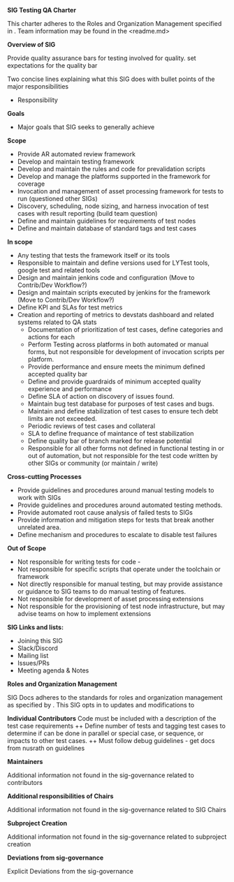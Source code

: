 **SIG Testing QA Charter**

This charter adheres to the Roles and Organization Management specified in <sig-governance>.
 Team information may be found in the <readme.md>

**Overview of SIG**

Provide quality assurance bars for testing involved for quality.
set expectations for the quality bar

Two concise lines explaining what this SIG does with bullet points of the major responsibilities

- Responsibility 

**Goals**

- Major goals that SIG seeks to generally achieve

**Scope**

* Provide AR automated review framework
* Develop and maintain testing framework
* Develop and maintain the rules and code for prevalidation scripts
* Develop and manage the platforms supported in the framework for coverage
* Invocation and management of asset processing framework for tests to run (questioned other SIGs)
* Discovery, scheduling, node sizing, and harness invocation of test cases with result reporting  (build team question)
* Define and maintain guidelines for requirements of test nodes
* Define and maintain database of standard tags and test cases 

**In scope**

* Any testing that tests the framework itself or its tools 
* Responsible to maintain and define versions used for LYTest tools, google test and related tools
* Design and maintain jenkins code and configuration (Move to Contrib/Dev Workflow?)
* Design and maintain scripts executed by jenkins for the framework (Move to Contrib/Dev Workflow?)
* Define KPI and SLAs for test metrics
* Creation and reporting of metrics to devstats dashboard and related systems related to QA stats
  * Documentation of prioritization of test cases, define categories and actions for each
  * Perform Testing across platforms in both automated or manual forms, but not responsible for development of invocation scripts per platform.
  * Provide performance and ensure meets the minimum defined accepted quality bar
  * Define and provide guardraids of minimum accepted quality experience and performance 
  * Define SLA of action on discovery of issues found.
  * Maintain bug test database for purposes of test cases and bugs.
  * Maintain and define stabilization of test cases to ensure tech debt limits are not exceeded. 
  * Periodic reviews of test cases and collateral
  * SLA to define frequance of maintance of test stabilization
  * Define quality bar of branch marked for release potential
  * Responsible for all other forms not defined in functional testing in or out of automation, but not responsible for the test code written by other SIGs or community (or maintain / write)

**Cross-cutting Processes**

* Provide guidelines and procedures around manual testing models to work with SIGs
* Provide guidelines and procedures around automated testing methods.
* Provide automated root cause analysis of failed tests to SIGs
* Provide information and mitigation steps for tests that break another unrelated area.
* Define mechanism and procedures to escalate to disable test failures

**Out of Scope**
 
* Not responsible for writing tests for code - 
* Not responsible for specific scripts that operate under the toolchain or framework
* Not directly responsible for manual testing, but may provide assistance or guidance to SIG teams to do manual testing of features.
* Not responsible for development of asset processing extensions 
* Not responsible for the provisioning of test node infrastructure, but may advise teams on how to implement extensions

**SIG Links and lists:**

- Joining this SIG
- Slack/Discord
- Mailing list
- Issues/PRs
- Meeting agenda & Notes

**Roles and Organization Management**

SIG Docs adheres to the standards for roles and organization management as specified by <sig-governance>. This SIG opts in to updates and modifications to <sig-governance>

**Individual Contributors**
Code must be included with a description of the test case requirements
++ Define number of tests and tagging test cases to determine if can be done in parallel or special case, or sequence, or impacts to other test cases.
++ Must follow debug guidelines - get docs from nusrath on guidelines


**Maintainers**

Additional information not found in the sig-governance related to contributors

**Additional responsibilities of Chairs**

Additional information not found in the sig-governance related to SIG Chairs

**Subproject Creation**

Additional information not found in the sig-governance related to subproject creation

**Deviations from sig-governance**

Explicit Deviations from the sig-governance
